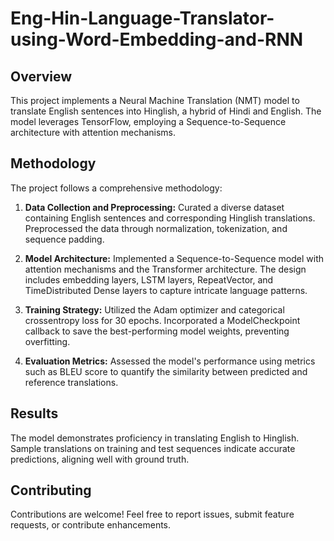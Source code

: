 # Eng-Hin-Language-Translator-using-Word-Embedding-and-RNN


## Overview

This project implements a Neural Machine Translation (NMT) model to translate English sentences into Hinglish, a hybrid of Hindi and English. The model leverages TensorFlow, employing a Sequence-to-Sequence architecture with attention mechanisms.

## Methodology

The project follows a comprehensive methodology:

1. **Data Collection and Preprocessing:** Curated a diverse dataset containing English sentences and corresponding Hinglish translations. Preprocessed the data through normalization, tokenization, and sequence padding.

2. **Model Architecture:** Implemented a Sequence-to-Sequence model with attention mechanisms and the Transformer architecture. The design includes embedding layers, LSTM layers, RepeatVector, and TimeDistributed Dense layers to capture intricate language patterns.

3. **Training Strategy:** Utilized the Adam optimizer and categorical crossentropy loss for 30 epochs. Incorporated a ModelCheckpoint callback to save the best-performing model weights, preventing overfitting.

4. **Evaluation Metrics:** Assessed the model's performance using metrics such as BLEU score to quantify the similarity between predicted and reference translations.



## Results

The model demonstrates proficiency in translating English to Hinglish. Sample translations on training and test sequences indicate accurate predictions, aligning well with ground truth.

## Contributing

Contributions are welcome! Feel free to report issues, submit feature requests, or contribute enhancements.


